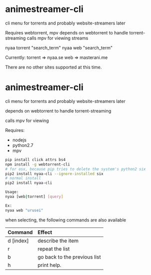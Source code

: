 # animestreamer-cli
cli menu for torrents and probably website-streamers later

Requires webtorrent, mpv
depends on webtorrent to handle torrent-streaming
calls mpv for viewing streams

nyaa torrent "search_term"
nyaa web "search_term"

Currently:
    torrent => nyaa.se
    web => masterani.me

There are no other sites supported at this time.

# animestreamer-cli
cli menu for torrents and probably website-streamers later

depends on webtorrent to handle torrent-streaming

calls mpv for viewing

Requires:
  * nodejs
  * python2.7
  * mpv

```bash
pip install click attrs bs4
npm install -g webtorrent-cli
# for osx, because pip tries to delete the system's python2 six
pip2 install nyaa-cli --ignore-installed six
# normal install
pip2 install nyaa-cli

Usage:
nyaa [web|torrent] [query]

Ex:
nyaa web "urusei"
```

when selecting, the following commands are also available

Command  | Effect
:--------|:-------
d [index]| describe the item
r        | repeat the list
b        | go back to the previous list
h        | print help.
